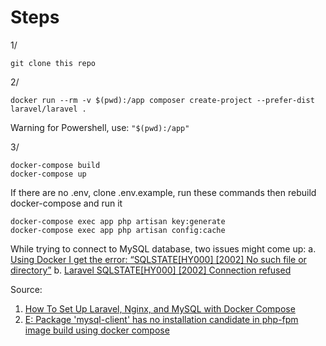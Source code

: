 # Steps

1/
```
git clone this repo
```

2/
```
docker run --rm -v $(pwd):/app composer create-project --prefer-dist laravel/laravel .
```

Warning for Powershell, use: `"$(pwd):/app"`

3/
```
docker-compose build
docker-compose up
```

If there are no .env, clone .env.example, run these commands then rebuild docker-compose and run it
```
docker-compose exec app php artisan key:generate
docker-compose exec app php artisan config:cache
```

While trying to connect to MySQL database, two issues might come up:
a. [Using Docker I get the error: “SQLSTATE[HY000] [2002] No such file or directory”](https://stackoverflow.com/questions/40075065/using-docker-i-get-the-error-sqlstatehy000-2002-no-such-file-or-directory)
b. [Laravel SQLSTATE[HY000] [2002] Connection refused
](https://stackoverflow.com/questions/41225720/laravel-sqlstatehy000-2002-connection-refused)

Source: 
1. [How To Set Up Laravel, Nginx, and MySQL with Docker Compose
](https://www.digitalocean.com/community/tutorials/how-to-set-up-laravel-nginx-and-mysql-with-docker-compose)
2. [E: Package 'mysql-client' has no installation candidate in php-fpm image build using docker compose
](https://stackoverflow.com/questions/57048428/e-package-mysql-client-has-no-installation-candidate-in-php-fpm-image-build-u)
